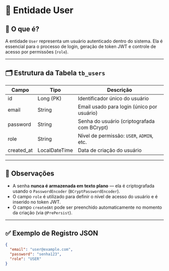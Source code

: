 # 🧑 Entidade User

## 📌 O que é?

A entidade `User` representa um usuário autenticado dentro do sistema. Ela é essencial para o processo de login, geração de token JWT e controle de acesso por permissões (`role`).

---

## 🗂️ Estrutura da Tabela `tb_users`

| Campo       | Tipo           | Descrição                                      |
|-------------|----------------|-----------------------------------------------|
| id          | Long (PK)      | Identificador único do usuário                |
| email       | String         | Email usado para login (único por usuário)    |
| password    | String         | Senha do usuário (criptografada com BCrypt)   |
| role        | String         | Nível de permissão: `USER`, `ADMIN`, etc.     |
| created_at  | LocalDateTime  | Data de criação do usuário                    |

---

## 🧩 Observações

- A senha **nunca é armazenada em texto plano** — ela é criptografada usando o `PasswordEncoder` (`BCryptPasswordEncoder`).
- O campo `role` é utilizado para definir o nível de acesso do usuário e é inserido no token JWT.
- O campo `createdAt` pode ser preenchido automaticamente no momento da criação (via `@PrePersist`).

---

## ✅ Exemplo de Registro JSON

```json
{
  "email": "user@example.com",
  "password": "senha123",
  "role": "USER"
}
